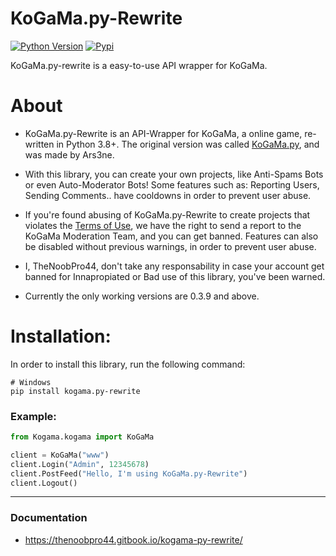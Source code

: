 # KoGaMa.py-Rewrite

[![Python Version](https://img.shields.io/badge/python-%E2%89%A53.8-yellow.svg)](https://www.python.org/downloads/)  [![Pypi](https://img.shields.io/pypi/v/KoGaMa.py-Rewrite)](https://pypi.org/project/KoGaMa.py-Rewrite/)

KoGaMa.py-rewrite is a easy-to-use API wrapper for KoGaMa.

# About

* KoGaMa.py-Rewrite is an API-Wrapper for KoGaMa, a online game, re-written in Python 3.8+. The original version was called [KoGaMa.py](https://github.com/Ars3ne/kogama.py), and was made by Ars3ne.

* With this library, you can create your own projects, like Anti-Spams Bots or even Auto-Moderator Bots! Some features such as: Reporting Users, Sending Comments.. have cooldowns in order to prevent user abuse.

* If you're found abusing of KoGaMa.py-Rewrite to create projects that violates the [Terms of Use](https://www.kogama.com/help/terms-and-conditions/), we have the right to send a report to the KoGaMa Moderation Team, and you can get banned.
Features can also be disabled without previous warnings, in order to prevent user abuse.

* I, TheNoobPro44, don't take any responsability in case your account get banned for Innapropiated or Bad use of this library, you've been warned.

* Currently the only working versions are 0.3.9 and above.

# Installation:
  In order to install this library, run the following command:
```
# Windows
pip install kogama.py-rewrite
```

### Example:
```python
from Kogama.kogama import KoGaMa

client = KoGaMa("www")
client.Login("Admin", 12345678)
client.PostFeed("Hello, I'm using KoGaMa.py-Rewrite")
client.Logout()
```
-----
### Documentation
 * https://thenoobpro44.gitbook.io/kogama-py-rewrite/
